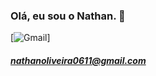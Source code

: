 ### Olá, eu sou o Nathan. 👋

[![Gmail](https://img.shields.io/badge/Gmail-D14836?style=for-the-badge&logo=gmail&logoColor=white)]
##### nathanoliveira0611@gmail.com
